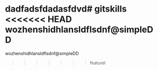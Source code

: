 dadfadsfdadasfdvd# gitskills
<<<<<<< HEAD
wozhenshidhlansldflsdnf@simpleDD
=======
wozhenshidhlansldflsdnf@simpleDD

>>>>>>> featurel
